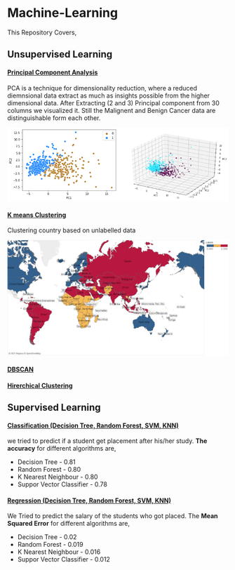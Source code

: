 # Machine-Learning

This Repository Covers,

## Unsupervised Learning
#### <a href = "https://github.com/fahimabrar/Machine-Learning/blob/main/Unsupervised%20Learning/Principal_Component_Analysis.ipynb">Principal Component Analysis</a>

PCA is a technique for dimensionality reduction, where a reduced diemnsional data extract as much as insights possible from the higher dimensional data. After Extracting (2 and 3) Principal component from 30 columns we visualized it. Still the Malignent and Benign Cancer data are distinguishable form each other. 

![](https://raw.githubusercontent.com/fahimabrar/Machine-Learning/main/data/download%20(3).png)

#### <a href = 'https://github.com/fahimabrar/Machine-Learning/blob/main/Unsupervised%20Learning/KMeans_Clustering.ipynb'> K means Clustering</a>
Clustering country based on unlabelled data 

![](https://github.com/fahimabrar/Machine-Learning/blob/main/data/download%20(2).png?raw=true)

#### <a href = 'https://github.com/fahimabrar/Machine-Learning/blob/main/Unsupervised%20Learning/DBSCAN.ipynb'> DBSCAN </a>
#### <a href = 'https://github.com/fahimabrar/Machine-Learning/blob/main/Unsupervised%20Learning/Hirerchical_Clustering.ipynb'> Hirerchical Clustering </a>

## Supervised Learning
#### <a href = 'https://github.com/fahimabrar/Machine-Learning/blob/main/Supervised%20Learning/Classification/C_DecisionTRee_Random_Forest_KNN_SVM.ipynb'> Classification (Decision Tree, Random Forest, SVM, KNN) </a>

we tried to predict if a student get placement after his/her study. **The accuracy** for different algorithms are, 

- Decision Tree - 0.81
- Random Forest - 0.80
- K Nearest Neighbour - 0.80
- Suppor Vector Classifier - 0.78

#### <a href = 'https://github.com/fahimabrar/Machine-Learning/blob/main/Supervised%20Learning/Regression/Regression_(DecisionTRee%2CRandom_Forest%2CKNN%2CSVM).ipynb'> Regression (Decision Tree, Random Forest, SVM, KNN) </a>

We Tried to predict the salary of the students who got placed. The **Mean Squared Error** for different algorithms are, 

- Decision Tree - 0.02
- Random Forest - 0.019
- K Nearest Neighbour - 0.016
- Suppor Vector Classifier - 0.012

